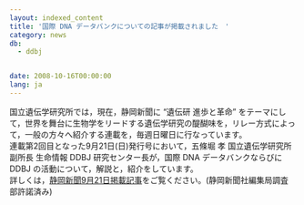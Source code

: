 ```yaml
---
layout: indexed_content
title: '国際 DNA データバンクについての記事が掲載されました　'
category: news
db:
  - ddbj


date: 2008-10-16T00:00:00
lang: ja
---
```


国立遺伝学研究所では，現在，静岡新聞に “遺伝研 進歩と革命” をテーマにして，世界を舞台に生物学をリードする遺伝学研究の醍醐味を，リレー方式によって，一般の方々へ紹介する連載を，毎週日曜日に行なっています。<br>連載第2回目となった9月21日(日)発行号において，五條堀 孝 国立遺伝学研究所副所長 生命情報 DDBJ 研究センター長が，国際 DNA データバンクならびに DDBJ の活動について，解説と，紹介をしています。<br>詳しくは，<a href="{{ site.baseurl }}/assets/images/news/keisai-081014.gif">静岡新聞9月21日掲載記事</a>をご覧ください。(静岡新聞社編集局調査部許諾済み)
